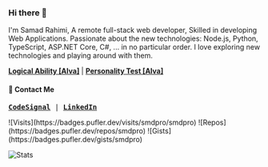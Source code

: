 ### Hi there 👋
I'm Samad Rahimi, A remote full-stack web developer, Skilled in developing Web Applications. Passionate about the new technologies: Node.js, Python, TypeScript, ASP.NET Core, C#, ... in no particular order. I love exploring new technologies and playing around with them.

[__Logical Ability [Alva]__](https://github.com/smdpro/smdpro/blob/main/Alva_Labs_Logical_ability.pdf)  |  [__Personality Test [Alva]__](https://github.com/smdpro/smdpro/blob/main/Alva_Labs_Personality_test.pdf) 
<!--
**smdpro/smdpro** is a ✨ _special_ ✨ repository because its `README.md` (this file) appears on your GitHub profile.

Here are some ideas to get you started:

- 🔭 I’m currently working on ...
- 🌱 I’m currently learning ...
- 👯 I’m looking to collaborate on ...
- 🤔 I’m looking for help with ...
- 💬 Ask me about ...
- 📫 How to reach me: ...
- 😄 Pronouns: ...
- ⚡ Fun fact: ...
-->
#### :call_me_hand: Contact Me
<samp>
  
 [__CodeSignal__](https://app.codesignal.com/profile/smdpro) | [__LinkedIn__](https://www.linkedin.com/in/smdpro/)
  
</samp>
![Visits](https://badges.pufler.dev/visits/smdpro/smdpro)
![Repos](https://badges.pufler.dev/repos/smdpro)
![Gists](https://badges.pufler.dev/gists/smdpro)

![Stats](https://github-readme-stats.vercel.app/api?username=smdpro&include_all_commits=true&theme=merko)
